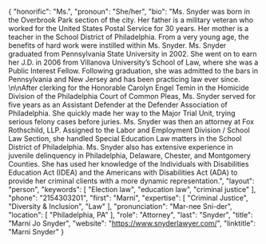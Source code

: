 {
  "honorific": "Ms.",
  "pronoun": "She/her",
  "bio": "Ms. Snyder was born in the Overbrook Park section of the city. Her father is a military veteran who worked for the United States Postal Service for 30 years. Her mother is a teacher in the School District of Philadelphia. From a very young age, the benefits of hard work were instilled within Ms. Snyder. Ms. Snyder graduated from Pennsylvania State University in 2002. She went on to earn her J.D. in 2006 from Villanova University’s School of Law, where she was a Public Interest Fellow. Following graduation, she was admitted to the bars in Pennsylvania and New Jersey and has been practicing law ever since. \n\nAfter clerking for the Honorable Carolyn Engel Temin in the Homicide Division of the Philadelphia Court of Common Pleas, Ms. Snyder served for five years as an Assistant Defender at the Defender Association of Philadelphia. She quickly made her way to the Major Trial Unit, trying serious felony cases before juries. Ms. Snyder was then an attorney at Fox Rothschild, LLP. Assigned to the Labor and Employment Division / School Law Section, she handled Special Education Law matters in the School District of Philadelphia. Ms. Snyder also has extensive experience in juvenile delinquency in Philadelphia, Delaware, Chester, and Montgomery Counties. She has used her knowledge of the Individuals with Disabilities Education Act (IDEA) and the Americans with Disabilities Act (ADA) to provide her criminal clients with a more dynamic representation.",
  "layout": "person",
  "keywords": [
    "Election law",
    "education law",
    "criminal justice"
  ],
  "phone": "2154303201",
  "first": "Marni",
  "expertise": [
    "Criminal Justice",
    "Diversity & Inclusion",
    "Law"
  ],
  "pronunciation": "Mar-nee Sni-der",
  "location": [
    "Philadelphia, PA"
  ],
  "role": "Attorney",
  "last": "Snyder",
  "title": "Marni Jo Snyder",
  "website": "https://www.snyderlawyer.com/",
  "linktitle": "Marni Snyder"
}